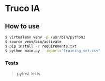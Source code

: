 # Truco IA

## How to use

```sh
$ virtualenv venv -p /usr/bin/python3
$ source venv/bin/activate
$ pip install -r requirements.txt
$ python main.py --import="training_set.csv"
```


### Tests

> pytest tests